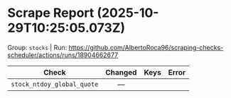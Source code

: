 # Scrape Report (2025-10-29T10:25:05.073Z)

Group: `stocks`  |  Run: https://github.com/AlbertoRoca96/scraping-checks-scheduler/actions/runs/18904662677

| Check | Changed | Keys | Error |
|---|:---:|:--|:--|
| `stock_ntdoy_global_quote` | — |  |  |
